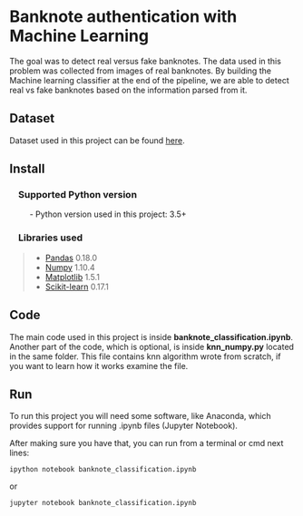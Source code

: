 ﻿# Banknote authentication with Machine Learning

The goal was to detect real versus fake banknotes. The data used in this problem was collected from images of real banknotes. By building the Machine learning classifier at the end of the pipeline, we are able to detect real vs fake banknotes based on the information parsed from it.

## Dataset

Dataset used in this project can be found [here]( https://archive.ics.uci.edu/ml/datasets/banknote+authentication).

## Install

### &nbsp;&nbsp;&nbsp; Supported Python version
&nbsp;&nbsp;&nbsp;&nbsp;&nbsp;&nbsp;&nbsp;&nbsp;&nbsp;- Python version used in this project: 3.5+

### &nbsp;&nbsp;&nbsp; Libraries used

> *  [Pandas](http://pandas.pydata.org) 0.18.0
> *  [Numpy](http://www.numpy.org) 1.10.4
> *  [Matplotlib](https://matplotlib.org) 1.5.1
> *  [Scikit-learn](http://scikit-learn.org/stable/) 0.17.1

## Code

The main code used in this project is inside **banknote_classification.ipynb**. Another part of the code, which is optional, is inside **knn_numpy.py** located in the same folder. This file contains knn algorithm wrote from scratch, if you want to learn how it works examine the file.

## Run

To run this project you will need some software, like Anaconda, which provides support for running .ipynb files (Jupyter Notebook).

After making sure you have that, you can run from a terminal or cmd next lines:

`ipython notebook banknote_classification.ipynb`

or

`jupyter notebook banknote_classification.ipynb`




